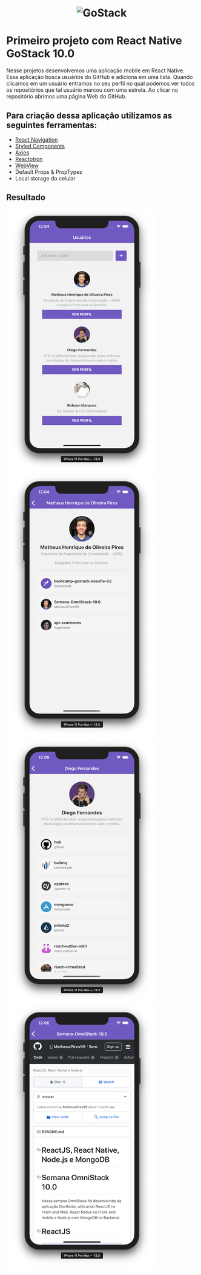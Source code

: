 <h1 align="center">
    <img alt="GoStack" src="https://rocketseat-cdn.s3-sa-east-1.amazonaws.com/bootcamp-header.png" width="200px" />
</h1>

# Primeiro projeto com React Native GoStack 10.0

Nesse projetos desenvolvemos uma aplicação mobile em React Native.
Essa aplicação busca usuários do GitHub e adiciona em uma lista. Quando clicamos em um usuário entramos no seu perfil no qual podemos ver todos os repositórios que tal usuário marcou com uma estrela. 
Ao clicar no repositório abrimos uma página Web do GitHub.

## Para criação dessa aplicação utilizamos as seguintes ferramentas:
- [React Navigation](https://reactnavigation.org/docs/en/getting-started.html)
- [Styled Components](https://styled-components.com/)
- [Axios](https://github.com/axios/axios)
- [Reactotron](https://github.com/infinitered/reactotron)
- [WebView](https://github.com/react-native-community/react-native-webview/blob/master/docs/Getting-Started.md)
- Default Props & PropTypes
- Local storage do celular

## Resultado

![WebView](.github/Home-Modulo06.png)
![WebView](.github/User1-Modulo06.png)
![WebView](.github/User2-Modulo06.png)
![WebView](.github/Repository-Modulo06.png)
